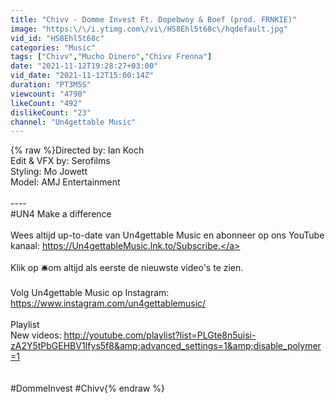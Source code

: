 ```yaml
---
title: "Chivv - Domme Invest Ft. Dopebwoy & Boef (prod. FRNKIE)"
image: "https:\/\/i.ytimg.com\/vi\/HS8Ehl5t68c\/hqdefault.jpg"
vid_id: "HS8Ehl5t68c"
categories: "Music"
tags: ["Chivv","Mucho Dinero","Chivv Frenna"]
date: "2021-11-12T19:28:27+03:00"
vid_date: "2021-11-12T15:00:14Z"
duration: "PT3M5S"
viewcount: "4790"
likeCount: "492"
dislikeCount: "23"
channel: "Un4gettable Music"
---
```

{% raw %}Directed by: Ian Koch<br />Edit &amp; VFX by: Serofilms <br />Styling: Mo Jowett<br />Model: AMJ Entertainment<br /><br />----<br />#UN4 Make a difference<br /><br />Wees altijd up-to-date van Un4gettable Music en abonneer op ons YouTube kanaal: <a rel="nofollow" target="blank" href="https://Un4gettableMusic.lnk.to/Subscribe.">https://Un4gettableMusic.lnk.to/Subscribe.</a><br /><br />Klik op 🛎om altijd als eerste de nieuwste video's te zien.<br /><br />Volg Un4gettable Music op Instagram:<br /><a rel="nofollow" target="blank" href="https://www.instagram.com/un4gettablemusic/">https://www.instagram.com/un4gettablemusic/</a><br /><br />Playlist<br />New videos: <a rel="nofollow" target="blank" href="http://youtube.com/playlist?list=PLGte8n5uisi-zA2Y5tPbGEHBV1Ifys5f8&amp;advanced_settings=1&amp;disable_polymer=1">http://youtube.com/playlist?list=PLGte8n5uisi-zA2Y5tPbGEHBV1Ifys5f8&amp;advanced_settings=1&amp;disable_polymer=1</a><br /><br /><br />#DommeInvest #Chivv{% endraw %}
